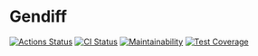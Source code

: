 # Gendiff
[![Actions Status](https://github.com/VilerIT/frontend-project-lvl2/workflows/hexlet-check/badge.svg)](https://github.com/VilerIT/frontend-project-lvl2/actions)
[![CI Status](https://github.com/VilerIT/frontend-project-lvl2/workflows/CI/badge.svg)](https://github.com/VilerIT/frontend-project-lvl2/actions)
[![Maintainability](https://api.codeclimate.com/v1/badges/cf227cf977c60b70f186/maintainability)](https://codeclimate.com/github/VilerIT/frontend-project-lvl2/maintainability)
[![Test Coverage](https://api.codeclimate.com/v1/badges/cf227cf977c60b70f186/test_coverage)](https://codeclimate.com/github/VilerIT/frontend-project-lvl2/test_coverage)
